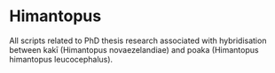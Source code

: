 # Himantopus
All scripts related to PhD thesis research associated with hybridisation between kakī (Himantopus novaezelandiae) and poaka (Himantopus himantopus leucocephalus).
